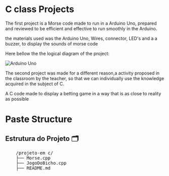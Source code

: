 # C class Projects 

The first project is a Morse code made to run in a Arduino Uno, prepared and reviewed to be efficient and effective to run smoothly in the Arduino.

the materials used was the Arduino Uno, Wires, connector, LED's and a a buzzer, to display the sounds of morse code

Here bellow the the logical diagram of the project:

![Arduino Uno](https://pin.it/7eIKGbq9G)

The second project was made for a different reason,a activity proposed in the classroom by the teacher, so that we can individually use the knowledge acquired in the subject of C.

A C code made to display a betting game in a way that is as close to reality as possible 

# Paste Structure
 <h2>Estrutura do Projeto 🗂️</h2>
    <pre>
    /projeto-em c/
    ├── Morse.cpp      
    ├── JogoDoBicho.cpp
    ├── README.md       
    </pre>